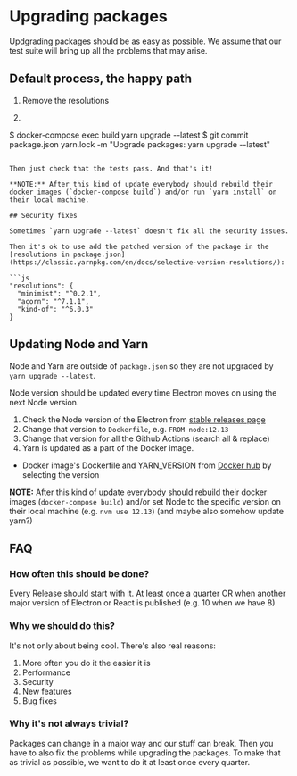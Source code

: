 # Upgrading packages

Updgrading packages should be as easy as possible. We assume that our test suite will bring up all the problems that may arise.

## Default process, the happy path

1. Remove the resolutions

2. ```shell
$ docker-compose exec build yarn upgrade --latest
$ git commit package.json yarn.lock -m "Upgrade packages: yarn upgrade --latest"
```

Then just check that the tests pass. And that's it!

**NOTE:** After this kind of update everybody should rebuild their docker images (`docker-compose build`) and/or run `yarn install` on their local machine.

## Security fixes

Sometimes `yarn upgrade --latest` doesn't fix all the security issues.

Then it's ok to use add the patched version of the package in the [resolutions in package.json](https://classic.yarnpkg.com/en/docs/selective-version-resolutions/):

```js
"resolutions": {
  "minimist": "^0.2.1",
  "acorn": "^7.1.1",
  "kind-of": "^6.0.3"
}
```

## Updating Node and Yarn

Node and Yarn are outside of `package.json` so they are not upgraded by `yarn upgrade --latest`.

Node version should be updated every time Electron moves on using the next Node version.

1. Check the Node version of the Electron from [stable releases page](https://www.electronjs.org/releases/stable)
1. Change that version to `Dockerfile`, e.g. `FROM node:12.13`
2. Change that version for all the Github Actions (search all & replace)
1. Yarn is updated as a part of the Docker image.
  * Docker image's Dockerfile and YARN_VERSION from [Docker hub](https://hub.docker.com/_/node/) by selecting the version

**NOTE:** After this kind of update everybody should rebuild their docker images (`docker-compose build`) and/or set Node to the specific version on their local machine (e.g. `nvm use 12.13`) (and maybe also somehow update yarn?)

## FAQ

### How often this should be done?

Every Release should start with it. At least once a quarter OR when another major version of Electron or React is published (e.g. 10 when we have 8)

### Why we should do this?

It's not only about being cool. There's also real reasons:

1. More often you do it the easier it is
1. Performance
1. Security
1. New features
1. Bug fixes

### Why it's not always trivial?

Packages can change in a major way and our stuff can break. Then you have to also fix the problems while upgrading the packages. To make that as trivial as possible, we want to do it at least once every quarter.

